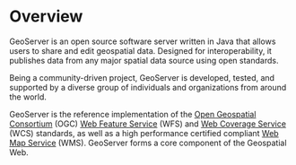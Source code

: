 # Overview

GeoServer is an open source software server written in Java that allows users to share and edit geospatial data. Designed for interoperability, it publishes data from any major spatial data source using open standards.

Being a community-driven project, GeoServer is developed, tested, and supported by a diverse group of individuals and organizations from around the world.

GeoServer is the reference implementation of the [Open Geospatial Consortium](http://www.opengeospatial.org) (OGC) [Web Feature Service](http://www.opengeospatial.org/standards/wfs) (WFS) and [Web Coverage Service](http://www.opengeospatial.org/standards/wcs) (WCS) standards, as well as a high performance certified compliant [Web Map Service](http://www.opengeospatial.org/standards/wms) (WMS). GeoServer forms a core component of the Geospatial Web.
